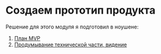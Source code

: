 # Создаем прототип продукта
Решение для этого модуля я подготовил в ноушене:
1. [План MVP](https://towering-kettledrum-28f.notion.site/MVP-3775bc5ef8fd4ce09e8765bdf5d47764)
2. [Продумывание технической части, видение](https://towering-kettledrum-28f.notion.site/c10e77bd99e94158ae8de5290b64d17e)
